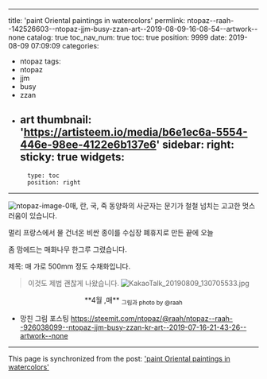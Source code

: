 
---
title: 'paint Oriental paintings in watercolors'
permlink: ntopaz--raah--142526603--ntopaz-jjm-busy-zzan-art--2019-08-09-16-08-54--artwork--none
catalog: true
toc_nav_num: true
toc: true
position: 9999
date: 2019-08-09 07:09:09
categories:
- ntopaz
tags:
- ntopaz
- jjm
- busy
- zzan
- art
thumbnail: 'https://artisteem.io/media/b6e1ec6a-5554-446e-98ee-4122e6b137e6'
sidebar:
    right:
        sticky: true
widgets:
    -
        type: toc
        position: right
---


![ntopaz-image-0](https://artisteem.io/media/b6e1ec6a-5554-446e-98ee-4122e6b137e6)매, 란, 국, 죽 동양화의 사군자는 문기가 철철 넘치는 고고한 멋스러움이 있습니다. 

멀리 프랑스에서 물 건너온 비싼 종이를 수십장 폐휴지로 만든 끝에  오늘 

좀 맘에드는 매화나무 한그루 그렸습니다.

제목: 매  가로 500mm 정도 수채화입니다. 

> 이것도 제법  괜찮게 나왔습니다.
![KakaoTalk_20190809_130705533.jpg](https://cdn.steemitimages.com/DQmP9Yt8dqbi4Pi5BzQV5hEdSggHJTzfhCbz2ofn8eLphjX/KakaoTalk_20190809_130705533.jpg)
<center>**4월 ,매**
<sub>그림과 photo  by @raah </sub></center>

* 망친 그림 포스팅
https://steemit.com/ntopaz/@raah/ntopaz--raah--926038099--ntopaz-jjm-busy-zzan-kr-art--2019-07-16-21-43-26--artwork--none

- - -

This page is synchronized from the post: ['paint Oriental paintings in watercolors'](https://steemit.com/@raah/ntopaz--raah--142526603--ntopaz-jjm-busy-zzan-art--2019-08-09-16-08-54--artwork--none)
